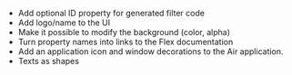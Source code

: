 * Add optional ID property for generated filter code
* Add logo/name to the UI
* Make it possible to modify the background (color, alpha)
* Turn property names into links to the Flex documentation
* Add an application icon and window decorations to the Air application.
* Texts as shapes
